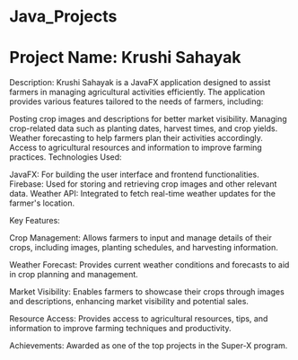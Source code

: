 # Java_Projects
# Project Name: Krushi Sahayak

Description: Krushi Sahayak is a JavaFX application designed to assist farmers in managing agricultural activities efficiently. 
The application provides various features tailored to the needs of farmers, including:

Posting crop images and descriptions for better market visibility.
Managing crop-related data such as planting dates, harvest times, and crop yields.
Weather forecasting to help farmers plan their activities accordingly.
Access to agricultural resources and information to improve farming practices.
Technologies Used:

JavaFX: For building the user interface and frontend functionalities.
Firebase: Used for storing and retrieving crop images and other relevant data.
Weather API: Integrated to fetch real-time weather updates for the farmer's location.

Key Features:

Crop Management: Allows farmers to input and manage details of their crops, including images, planting schedules, and harvesting information.

Weather Forecast: Provides current weather conditions and forecasts to aid in crop planning and management.

Market Visibility: Enables farmers to showcase their crops through images and descriptions, enhancing market visibility and potential sales.

Resource Access: Provides access to agricultural resources, tips, and information to improve farming techniques and productivity.

Achievements: Awarded as one of the top projects in the Super-X program.
